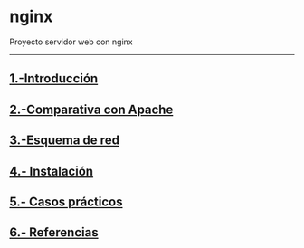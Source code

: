 # nginx
Proyecto servidor web con nginx

------------------------------------------

## [1.-Introducción](https://github.com/crisog20/nginx/blob/main/1.-Introducci%C3%B3n.md)
## [2.-Comparativa con Apache](https://github.com/crisog20/nginx/blob/main/2.-Comparativa%20con%20Apache.md)
## [3.-Esquema de red](https://github.com/crisog20/nginx/blob/main/3.-Esquema%20de%20red.md)
## [4.- Instalación](https://github.com/crisog20/nginx/blob/main/4.-Instalacion.md)
## [5.- Casos prácticos](https://github.com/crisog20/nginx/blob/main/5.-%20Casos%20pr%C3%A1cticos.md)
## [6.- Referencias](https://github.com/crisog20/nginx/blob/main/6.-%20Referencias.md)
